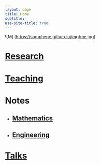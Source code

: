 ```yaml
---
layout: page
title: Home
subtitle: 
use-site-title: true
---
```

![M] (https://somphene.github.io/img/me.jpg)
# [Research](https://somphene.github.io/research/)
# [Teaching](https://somphene.github.io/teaching/)   
# Notes
* ## [Mathematics](https://somphene.github.io/notes/math/)  
* ## [Engineering](https://somphene.github.io/notes/engineering/)

# [Talks](https://somphene.github.io/notes/talks/)   
